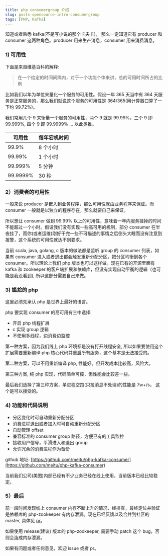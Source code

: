 ```yaml
---
title: php consumergroup 介绍
slug: posts-opensource-intro-consumergroup
tags: [PHP, Kafka]
---
```


知道或者熟悉 kafka(不是写小说的那个卡夫卡)， 那么一定知道它有 producer 和 consumer 这两种角色。producer 用来生产消息，consumer 用来消费消息。

### 1) 可用性

下面是来自维基百科的解释:

> 在一个给定的时间间隔内，对于一个功能个体来讲，总的可用时间所占的比例

比如我们以年为单位来量化一个服务的可用性。假设一年 365 天当中有 364 天服务是正常服务的，那么我们就说这个服务的可用性是 364/365(用计算器口算了一下约 99.72%)。

我们常用几个 9 来衡量一个服务的可用性，两个 9 就是 99.99%，三个 9 即 99.999%, 四个 9 即 99.9999% ... 以此类推。

可用性 | 每年宕机时间 
------------ | -------------
99.9% | 8 个小时
99.99%| 1 个小时 
99.999%|  5 分钟
99.9999% | 30 秒


### 2）消费者的可用性

一般来说 producer 是嵌入到业务程序，那么可用性就由业务程序来保证。而 consumer 一般就是以独立的程序存在，那么就要自己来保证。

所以想让 consumer 做到 99.99% 以上的可用性，意味着一年内服务挂掉的时间不能超过一个小时。假设我们没有实现一些高可用的机制，部分 consumer 在半夜挂了，而你(或者运维)刚好干完一些不可描述的事情之后倒头大睡而没有注意到报警，这个系统的可用性就达不到要求。

当前 scala, java, golang, c 版本的做法都是监听 group 的 consumer 列表，如果有 consumer 进入或者退出都会触发重新分配分区，把分区均衡到各个 consumer。所以理论上我们 php 版本也可以这样做。现在已有的开源里面有 kafka 和 zookeeper 的客户端扩展和依赖库，但没有实现自动平衡的逻辑（也可能是我没看到), 所以这部分需要自己来做。

### 3) 尴尬的 php

这里必须先承认 php 是世界上最好的语言。

php 要实现 consumer 的高可用有三中选择:

* 开启 php 线程扩展
* c 实现 group 逻辑
* 不使用多线程，边消费边监控

第一种方案，因为我们线上 php 环境都是没有打开线程安全, 所以如果要使用这个扩展需要重新编译 php 核心代码并重启所有服务，这个基本是无法接受的。

第二种方案，可以不用重新编译 php, 性能好。但开发成本比较高，风险大。

第三种方案, 纯 php 实现，代码简单可控，但性能会比较差一些。

最后我们选择了第三种方案，单进程空跑(只拉消息不处理)的性能是 7w+/s， 这个是可以接受的。


### 4) 功能和代码说明

* 分区变化时可自动重新分配分区
* 消费进程退出或者加入时可自动重新分配分区
* 自动管理 offset
* 兼容标准的 consumer group 路径，方便已有的工具监控
* 接收用户信号，平滑进入和退出 group
* 允许冗余的消费进程作为备份


github 地址: [https://github.com/meitu/php-kafka-consumer](https://github.com/meitu/php-kafka-consumer)

当前我们公司(美图)内部已经有不少业务已经在线上使用，当前版本已经比较稳定。


### 5）最后

前一段时间发现线上 consumer 内存不断上升的情况，经排查，最终定位并验证是依赖库的 php-zookeeper 有内存泄漏。现在已经反馈以及合并到社区的 master, 具体见 [pr](https://github.com/php-zookeeper/php-zookeeper/pull/5)。

如果使用 release(建议) 版本的 php-zookeeper, 需要手动 patch 这个 bug，否则会造成内存泄漏。

如果有问题或者任何意见，欢迎 issue 或者 pr。
